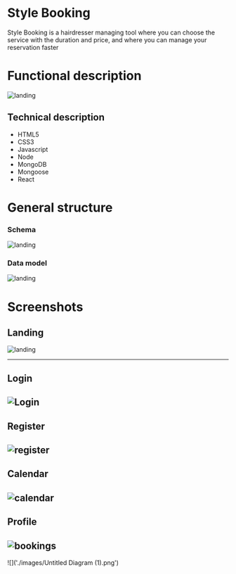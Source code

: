 # Style Booking 


Style Booking is a hairdresser managing tool where you can choose the service with the duration and price, and where you can manage your reservation faster


# Functional description


![landing](/docs/images/functionalDescription.png)

## Technical description

* HTML5
* CSS3
* Javascript
* Node
* MongoDB
* Mongoose
* React

# General structure

### Schema
![landing](/docs/images/schemas.png)

### Data model
![landing](/docs/images/dataModel.png)

# Screenshots 

## Landing
![landing](/docs/images/landing.png)

------------------
## Login
![Login](/docs/images/login.png)
------------------
## Register
![register](/docs/images/register.png)
------------------
## Calendar
![calendar](/docs/images/calendar.png)
------------------
## Profile
![bookings](/docs/images/bookings.png)
------------------




![]('./images/Untitled Diagram (1).png')